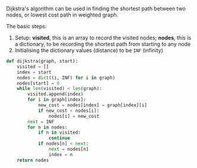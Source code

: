Dijkstra's algorithm can be used in finding the shortest path between two nodes, or lowest cost path in weighted graph. 

The basic steps:
1. Setup: **visited**, this is an array to record the visited nodes; **nodes**, this is a dictionary, to be recording the shortest path from starting to any node
2. Initialising the dictionary values (distance) to be `INF` (infinity)


```python
def dijkstra(graph, start):
	visited = []
	index = start
	nodes = dict((i, INF) for i in graph)
	nodes[start] = 0
	while len(visited) < len(graph):
		visited.append(index)
		for i in graph[index]:
			new_cost = nodes[index] = graph[index][i]
			if new_cost < nodes[i]:
				nodes[i] = new_cost
		next = INF
		for n in nodes:
			if n in visited:
				continue
			if nodes[n] < next:
				next = nodes[n]
				index = n
	return nodes
```